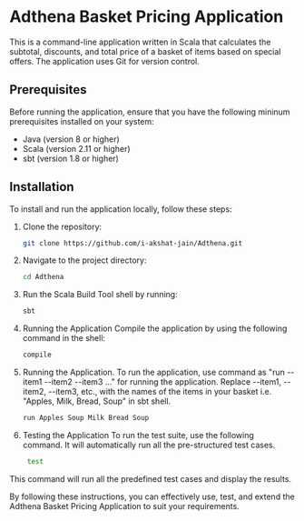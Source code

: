 # Adthena Basket Pricing Application

This is a command-line application written in Scala that calculates the subtotal, discounts, and total price of a basket of items based on special offers. The application uses Git for version control.

## Prerequisites

Before running the application, ensure that you have the following mininum prerequisites installed on your system:

- Java (version 8 or higher)
- Scala (version 2.11 or higher)
- sbt (version 1.8 or higher)

## Installation

To install and run the application locally, follow these steps:

1. Clone the repository:

   ```bash
   git clone https://github.com/i-akshat-jain/Adthena.git

   
2. Navigate to the project directory:
   ```bash
   cd Adthena
   
3. Run the Scala Build Tool shell by running:
   ```bash
   sbt

4. Running the Application
   Compile the application by using the following command in the shell:
   ```bash
   compile

5. Running the Application. 
   To run the application, use command as  "run --item1 --item2 --item3 ..." for running the application.
   Replace --item1, --item2, --item3, etc., with the names of the items in your basket i.e. "Apples, Milk, Bread, Soup" in sbt shell.
   ```bash
   run Apples Soup Milk Bread Soup 

6. Testing the Application
  To run the test suite, use the following command. It will automatically run all the pre-structured test cases. 
   ```bash
    test
This command will run all the predefined test cases and display the results. 

By following these instructions, you can effectively use, test, and extend the Adthena Basket Pricing Application to suit your requirements.
